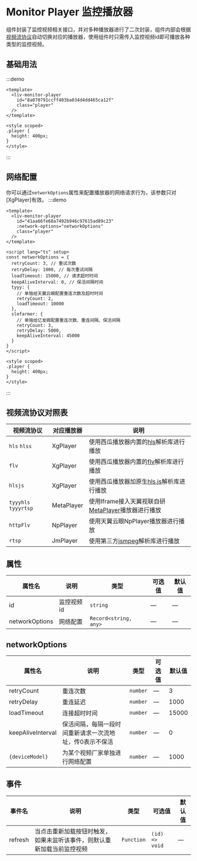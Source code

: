 # Monitor Player 监控播放器

组件封装了监控视频相关接口，并对多种播放器进行了二次封装，组件内部会根据[视频流协议](#视频流协议对照表)自动切换对应的播放器，使用组件时只需传入监控视频id即可播放各种类型的监控视频。

## 基础用法

:::demo
```vue
<template>
  <liv-monitor-player 
    id="8a070791ccff403ba034d4dd465ca12f" 
    class="player" 
  />
</template>

<style scoped>
.player {
  height: 400px;
}
</style>
```
:::

## 网络配置

你可以通过`networkOptions`属性来配置播放器的网络请求行为，该参数只对[XgPlayer]有效。
:::demo
```vue
<template>
  <liv-monitor-player
    id="41aa66fe68a7492b946c97615ad89c23"
    :network-options="networkOptions"
    class="player"
  />
</template>

<script lang="ts" setup>
const networkOptions = {
  retryCount: 3, // 重试次数
  retryDelay: 1000, // 每次重试间隔
  loadTimeout: 15000, // 请求超时时间
  keepAliveInterval: 0, // 保活间隔时间
  tyyy: {
    // 单独给天翼云眼配置重连次数及超时时间
    retryCount: 2,
    loadTimeout: 10000
  },
  slefarmer: {
    // 单独给亿发姆配置重连次数、重连间隔、保活间隔
    retryCount: 3,
    retryDelay: 5000,
    keepAliveInterval: 45000
  }
}
</script>

<style scoped>
.player {
  height: 400px;
}
</style>
```
:::

## 视频流协议对照表
| 视频流协议 | 对应播放器 | 说明 |
| ------ | ------ | ------ |
| `hls` `hlss` | XgPlayer | 使用西瓜播放器内置的[hls](https://v3.h5player.bytedance.com/plugins/extension/xgplayer-hls.html)解析库进行播放 |
| `flv` | XgPlayer | 使用西瓜播放器内置的[flv](https://v3.h5player.bytedance.com/plugins/extension/xgplayer-flv.html)解析库进行播放 |
| `hlsjs` | XgPlayer | 使用西瓜播放器加原生[hls.js](https://github.com/video-dev/hls.js)解析库进行播放 |
| `tyyyhls` `tyyyrtsp` | MetaPlayer | 使用Iframe接入天翼视联自研[MetaPlayer](https://docs.qq.com/doc/DYXN6cXF3ZmRXTHNx)播放器进行播放 |
| `httpFlv` | NpPlayer | 使用天翼云眼NpPlayer播放器进行播放 |
| `rtsp` | JmPlayer | 使用第三方[jsmpeg](https://github.com/phoboslab/jsmpeg)解析库进行播放 |

## 属性

| 属性名 | 说明 | 类型 | 可选值 | 默认值 |
| ------ | ------ | ------ | ------ | ------ |
| id | 监控视频id | `string` | — | — |
| networkOptions | 网络配置 | `Record<string, any>` | — | — |

## networkOptions

| 属性名 | 说明 | 类型 | 可选值 | 默认值 |
| ------ | ------ | ------ | ------ | ------ |
| retryCount | 重连次数 | `number` | — | 3 |
| retryDelay | 重连延迟 | `number` | — | 1000 |
| loadTimeout | 连接超时时间 | `number` | — | 15000 |
| keepAliveInterval | 保活间隔，每隔一段时间重新请求一次流地址，传0表示不保活 | `number` | — | 0 |
| `{deviceModel}` | 为某个视频厂家单独进行网络配置 | `number` | — | 1000 |

## 事件

| 事件名 | 说明 | 类型 | 可选值 | 默认值 |
| ------ | ------ | ------ | ------ | ------ |
| refresh | 当点击重新加载按钮时触发，如果未监听该事件，则默认重新加载当前监控视频 | `Function` | `(id) => void` | — |

